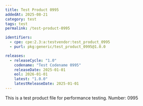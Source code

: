 ```yaml
---
title: Test Product 0995
addedAt: 2025-08-21
category: test
tags: test
permalink: /test-product-0995

identifiers:
  - cpe: cpe:2.3:a:testvendor:test_product_0995
  - purl: pkg:generic/test_product_0995@1.0.0

releases:
  - releaseCycle: "1.0"
    codename: "Test Codename 0995"
    releaseDate: 2025-01-01
    eol: 2026-01-01
    latest: "1.0.0"
    latestReleaseDate: 2025-01-01
---
```


This is a test product file for performance testing. Number: 0995

